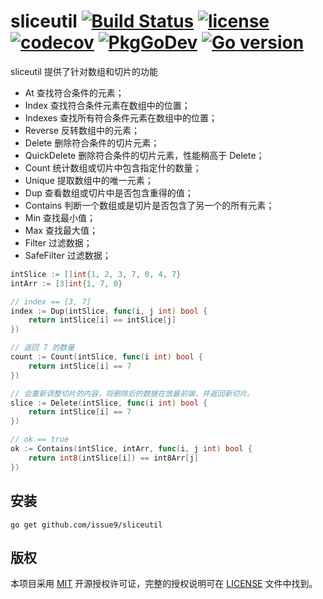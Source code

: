 sliceutil
[![Build Status](https://github.com/issue9/sliceutil/workflows/Go/badge.svg)](https://github.com/issue9/sliceutil/actions?query=workflow%3AGo)
[![license](https://img.shields.io/badge/license-MIT-brightgreen.svg?style=flat)](https://opensource.org/licenses/MIT)
[![codecov](https://codecov.io/gh/issue9/sliceutil/branch/master/graph/badge.svg)](https://codecov.io/gh/issue9/sliceutil)
[![PkgGoDev](https://pkg.go.dev/badge/github.com/issue9/sliceutil)](https://pkg.go.dev/github.com/issue9/sliceutil)
[![Go version](https://img.shields.io/github/go-mod/go-version/issue9/sliceutil)](https://golang.org)
======

sliceutil 提供了针对数组和切片的功能

- At 查找符合条件的元素；
- Index 查找符合条件元素在数组中的位置；
- Indexes 查找所有符合条件元素在数组中的位置；
- Reverse 反转数组中的元素；
- Delete 删除符合条件的切片元素；
- QuickDelete 删除符合条件的切片元素，性能稍高于 Delete；
- Count 统计数组或切片中包含指定什的数量；
- Unique 提取数组中的唯一元素；
- Dup 查看数组或切片中是否包含重得的值；
- Contains 判断一个数组或是切片是否包含了另一个的所有元素；
- Min 查找最小值；
- Max 查找最大值；
- Filter 过滤数据；
- SafeFilter 过滤数据；

```go
intSlice := []int{1, 2, 3, 7, 0, 4, 7}
intArr := [3]int{1, 7, 0}

// index == [3, 7]
index := Dup(intSlice, func(i, j int) bool {
    return intSlice[i] == intSlice[j]
})

// 返回 7 的数量
count := Count(intSlice, func(i int) bool {
    return intSlice[i] == 7
})

// 会重新调整切片的内容，将删除后的数据在放最前端，并返回新切片。
slice := Delete(intSlice, func(i int) bool {
    return intSlice[i] == 7
})

// ok == true
ok := Contains(intSlice, intArr, func(i, j int) bool {
    return int8(intSlice[i]) == int8Arr[j]
})
```

安装
----

```shell
go get github.com/issue9/sliceutil
```

版权
----

本项目采用 [MIT](http://opensource.org/licenses/MIT) 开源授权许可证，完整的授权说明可在 [LICENSE](LICENSE) 文件中找到。
